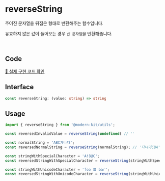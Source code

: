 # reverseString

주어진 문자열을 뒤집은 형태로 반환해주는 함수입니다.

유효하지 않은 값이 들어오는 경우 `빈 문자열`을 반환해줍니다.

<br />

## Code
[🔗 실제 구현 코드 확인](https://github.com/modern-agile-team/modern-kit/blob/main/packages/utils/src/string/reverseString/index.ts)

## Interface
```ts title="typescript"
const reverseString: (value: string) => string
```

## Usage
```ts title="typescript"
import { reverseString } from '@modern-kit/utils';

const reversedInvalidValue = reverseString(undefined) // ''

const normalString = 'ABC가나다';
const reversedNormalString = reverseString(normalString); // '다나가CBA'

const stringWithSpecialCharacter = 'A!B@C';
const reversedStringWithSpecialCharacter = reverseString(stringWithSpecialCharacter); // 'C@B!A'

const stringWithUnicodeCharacter = 'foo 𝌆 bar';
const reversedStringWithUnicodeCharacter = reverseString(stringWithUnicodeCharacter) // 'rab 𝌆 oof'
```